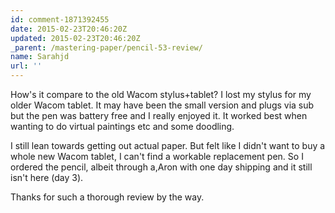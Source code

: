 ```yaml
---
id: comment-1871392455
date: 2015-02-23T20:46:20Z
updated: 2015-02-23T20:46:20Z
_parent: /mastering-paper/pencil-53-review/
name: Sarahjd
url: ''
---
```


How's it compare to the old Wacom stylus+tablet? I lost my stylus for my older
Wacom tablet. It may have been the small version and plugs via sub but the pen
was battery free and I really enjoyed it. It worked best when wanting to do
virtual paintings etc and some doodling.

I still lean towards getting out actual paper. But felt like I didn't want to
buy a whole new Wacom tablet, I can't find a workable replacement pen. So I
ordered the pencil, albeit through a,Aron with one day shipping and it still
isn't here (day 3).

Thanks for such a thorough review by the way.
